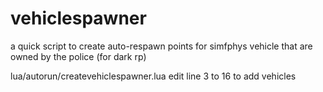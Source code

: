 # vehiclespawner
a quick script to create auto-respawn points for simfphys vehicle that are owned by the police (for dark rp)

lua/autorun/createvehiclespawner.lua  edit line 3 to 16 to add vehicles
